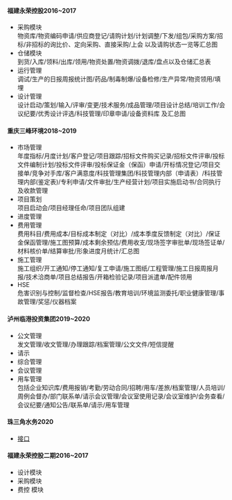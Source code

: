 #### 福建永荣控股2016~2017
 * 采购模块  
  物资库/物资编码申请/供应商登记/请购计划/计划调整/下发/组包/采购方案/招标/非招标的询比价、定向采购、直接采购/上会 以及请购状态一览等汇总图
 * 仓储模块  
  到货/入库/领料/出库/领用/物资处置/物资调拨/退库/盘点以及仓储汇总表
 * 运行管理  
 调试/生产的日报周报统计图/药品/制毒制爆/设备检修/生产异常/物资领用/填埋
 * 设计管理  
 设计启动/策划/输入/评审/变更/技术服务/成品管理/项目设计总结/培训工作/会议纪要/优秀设计评选/科技管理/印章申请/设备资料库 及汇总图

#### 重庆三峰环境2018~2019
 * 市场管理  
 年度指标/月度计划/客户登记/项目跟踪/招标文件购买记录/招标文件评审/投标文件编制计划/投标文件评审/投标保证金（保函）申请/开标情况登记/项目交接单/竞争对手库/客户满意度/科技管理集团/科技管理内部（申请表）/科技管理内部(鉴定表)/专利申请/文件审批/生产经营计划/项目实施启动书/合同执行及收款管理
 * 项目策划  
 项目启动会/项目经理任命/项目团队组建
 * 进度管理 
 * 费用管理  
 费用科目/费用成本/目标成本制定（对比）/成本季度反馈制定（对比）/保证金保函管理/施工图预算/成本剩余预估/费用收支/现场签字审批单/现场签证单/材料核价单/结算审批/形象进度月统计/汇总图
 * 施工管理  
 施工组织/开工通知/停工通知/复工申请/施工图纸/工程管理/施工日报周报月报/技术洽商单/项目总结报告/开箱检验记录/项目派遣单/配件领用
 * HSE  
 危害识别与控制/监督检查/HSE报告/教育培训/环境监测委托/职业健康管理/事故管理/奖惩/仪器档案

#### 泸州临港投资集团2019~2020
 * 公文管理  
 发文管理/收文管理/办理跟踪/档案管理/公文文件/短信提醒
 * 请示
 * 综合管理  
 * 会议管理  
 * 用车管理  
 包括企业知识库/费用报销/考勤/劳动合同/招聘/用车/差旅/档案管理/人员培训/周例会督办/部门联系单/请示会议管理/会议室使用记录/会议室维护/会务查看/会议纪要/通知公告/联系单/请示/用车管理

#### 珠三角水务2020
 * [接口](https://sidwb.github.io/categories/Item/)

#### 福建永荣控股二期2016~2017 
 * 设计模块  
 * 采购模块
 * 费控 模块

